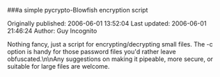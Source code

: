 ###a simple pycrypto-Blowfish encryption script

Originally published: 2006-06-01 13:52:04
Last updated: 2006-06-01 21:46:24
Author: Guy Incognito

Nothing fancy, just a script for encrypting/decrypting small files.  The -c option is handy for those password files you'd rather leave obfuscated.\n\nAny suggestions on making it pipeable, more secure, or suitable for large files are welcome.